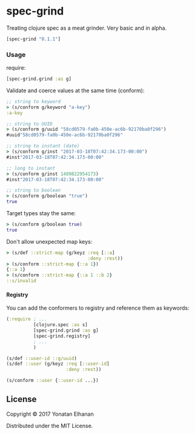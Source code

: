 # spec-grind

Treating clojure spec as a meat grinder.
Very basic and in alpha.

```clj
[spec-grind "0.1.1"]
```

### Usage

require:
```clj
[spec-grind.grind :as g]
```

Validate and coerce values at the same time (conform):
```clj
;; string to keyword
> (s/conform g/keyword "a-key")
:a-key

;; string to UUID
> (s/conform g/uuid "58cd0579-fa0b-450e-ac6b-92170ba0f296")
#uuid"58cd0579-fa0b-450e-ac6b-92170ba0f296"

;; string to instant (date)
> (s/conform g/inst "2017-03-18T07:42:34.173-00:00")
#inst"2017-03-18T07:42:34.173-00:00"

;; long to instant
> (s/conform g/inst 1489822954173)
#inst"2017-03-18T07:42:34.173-00:00"

;; string to boolean
> (s/conform g/boolean "true")
true
```

Target types stay the same:
```clj
> (s/conform g/boolean true)
true
```

Don't allow unexpected map keys:
```clj
> (s/def ::strict-map (g/keyz :req [::a]
                              :deny :rest))
> (s/conform ::strict-map {::a 1})
{::a 1}
> (s/conform ::strict-map {::a 1 ::b 2}
::s/invalid
```

#### Registry

You can add the conformers to registry and reference them as keywords:

```clj
(:require ; ...
          [clojure.spec :as s]
          [spec-grind.grind :as g]
          [spec-grind.registry]
          ; ...
          )

(s/def ::user-id ::g/uuid)
(s/def ::user (g/keyz :req [::user-id]
                      :deny :rest))

(s/conform ::user {::user-id ...})
```

## License

Copyright © 2017 Yonatan Elhanan

Distributed under the MIT License.
